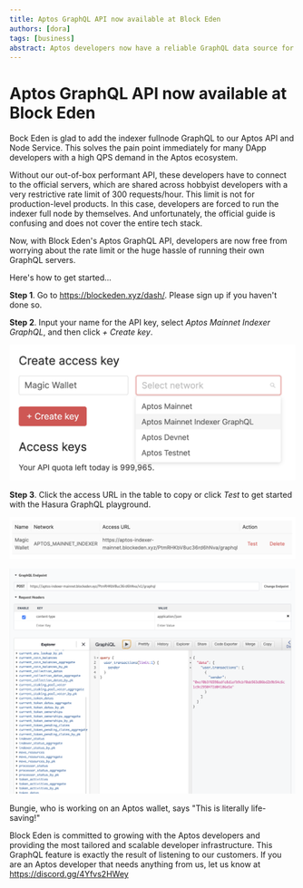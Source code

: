 ```yaml
---
title: Aptos GraphQL API now available at Block Eden
authors: [dora]
tags: [business]
abstract: Aptos developers now have a reliable GraphQL data source for their wallet, NFT marketplace, DeFi swap, and other DApps.
---
```


# Aptos GraphQL API now available at Block Eden

Bock Eden is glad to add the indexer fullnode GraphQL to our Aptos API and Node Service. This solves the pain point immediately for many DApp developers with a high QPS demand in the Aptos ecosystem.

Without our out-of-box performant API, these developers have to connect to the official servers, which are shared across hobbyist developers with a very restrictive rate limit of 300 requests/hour. This limit is not for production-level products. In this case, developers are forced to run the indexer full node by themselves. And unfortunately, the official guide is confusing and does not cover the entire tech stack.

Now, with Block Eden's Aptos GraphQL API, developers are now free from worrying about the rate limit or the huge hassle of running their own GraphQL servers.

Here's how to get started...

**Step 1**. Go to https://blockeden.xyz/dash/. Please sign up if you haven't done so.

**Step 2**. Input your name for the API key, select *Aptos Mainnet Indexer GraphQL*, and then click *+ Create key*.

![Get Aptos GraphQL Step 1](./aptos-graphql-step-1.png)

**Step 3**. Click the access URL in the table to copy or click *Test* to get started with the Hasura GraphQL playground.

![Get Aptos GraphQL Step 2](./aptos-graphql-step-2.png)

![Get Aptos GraphQL Step 3](./aptos-graphql-step-3.png)

Bungie, who is working on an Aptos wallet, says "This is literally life-saving!"

Block Eden is committed to growing with the Aptos developers and providing the most tailored and scalable developer infrastructure. This GraphQL feature is exactly the result of listening to our customers. If you are an Aptos developer that needs anything from us, let us know at https://discord.gg/4Yfvs2HWey
